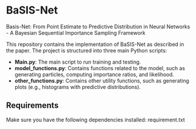 # BaSIS-Net
Basis-Net: From Point Estimate to Predictive Distribution in Neural Networks - A Bayesian Sequential Importance Sampling Framework

This repository contains the implementation of BaSIS-Net as described in the paper. 
The project is structured into three main Python scripts:

- **Main.py**: The main script to run training and testing.
- **model_functions.py**: Contains functions related to the model, such as generating particles, computing importance ratios, and likelihood.
- **other_functions.py**: Contains other utility functions, such as generating plots (e.g., histograms with predictive distributions).

## Requirements

Make sure you have the following dependencies installed:
requirement.txt


